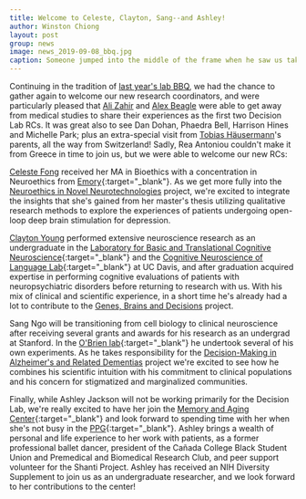 ```yaml
---
title: Welcome to Celeste, Clayton, Sang--and Ashley!
author: Winston Chiong
layout: post
group: news
image: news_2019-09-08_bbq.jpg
caption: Someone jumped into the middle of the frame when he saw us taking a picture again... 
---
```


Continuing in the tradition of [last year's lab BBQ](/news/2018/bbq-and-team/index.html), 
we had the chance to gather again to welcome our new research coordinators, and 
were particularly pleased that [Ali Zahir](/team/index.html#Ali-Zahir) and 
[Alex Beagle](/team/index.html#Alex-Beagle) were able to get away from medical 
studies to share their experiences as the first two Decision Lab RCs. It was 
great also to see Dan Dohan, Phaedra Bell, Harrison Hines and Michelle Park; 
plus an extra-special visit from [Tobias Häusermann](/team/index.html#Tobias-Häusermann)'s
parents, all the way from Switzerland! Sadly, Rea Antoniou couldn't make it from 
Greece in time to join us, but we were able to welcome our new RCs:

[Celeste Fong](/team/index.html#Celeste-Fong) received her MA in Bioethics with 
a concentration in Neuroethics from 
[Emory](http://ethics.emory.edu/mabioethics/curriculum/certificates/neruoethicscertifcate.html){:target="\_blank"}. 
As we get more fully into the [Neuroethics in Novel Neurotechnologies](/projects/index.html#neurotech) 
project, we're excited to integrate the insights that she's gained from her 
master's thesis utilizing qualitative research methods to explore the experiences 
of patients undergoing open-loop deep brain stimulation for depression. 

[Clayton Young](/team/index.html#Clayton-Young) performed extensive neuroscience 
research as an undergraduate in the 
[Laboratory for Basic and Translational Cognitive Neuroscience](https://lucklab.ucdavis.edu/){:target="\_blank"} 
and the [Cognitive Neuroscience of Language Lab](https://swaab.faculty.ucdavis.edu/){:target="\_blank"} 
at UC Davis, and after graduation acquired expertise in performing cognitive 
evaluations of patients with neuropsychiatric disorders before returning to 
research with us. With his mix of clinical and scientific experience, in a short 
time he's already had a lot to contribute to the 
[Genes, Brains and Decisions](/projects/index.html#gbd) project. 

Sang Ngo will be transitioning from cell biology to 
clinical neuroscience after receiving several grants and awards for his research 
as an undergrad at Stanford. In the [O'Brien lab](http://www.stemdynamics.org/index.html){:target="\_blank"} 
he undertook several of his own experiments. As he takes responsibility for the 
[Decision-Making in Alzheimer's and Related Dementias](/projects/index.html#dma) 
project we're excited to see how he combines his scientific intuition with his 
commitment to clinical populations and his concern for stigmatized and 
marginalized communities. 

Finally, while Ashley Jackson will not be working primarily 
for the Decision Lab, we're really excited to have her join the 
[Memory and Aging Center](https://memory.ucsf.edu){:target="\_blank"} and look 
forward to spending time with her when she's not busy in the 
[PPG](https://memory.ucsf.edu/frontotemporal-dementia-genes-images-and-emotions){:target="\_blank"}. 
Ashley brings a wealth of personal and life experience to her work with patients, 
as a former professional ballet dancer, president of the Cañada College Black 
Student Union and Premedical and Biomedical Research Club, and peer support 
volunteer for the Shanti Project. Ashley has received an NIH Diversity Supplement 
to join us as an undergraduate researcher, and we look forward to her 
contributions to the center!
